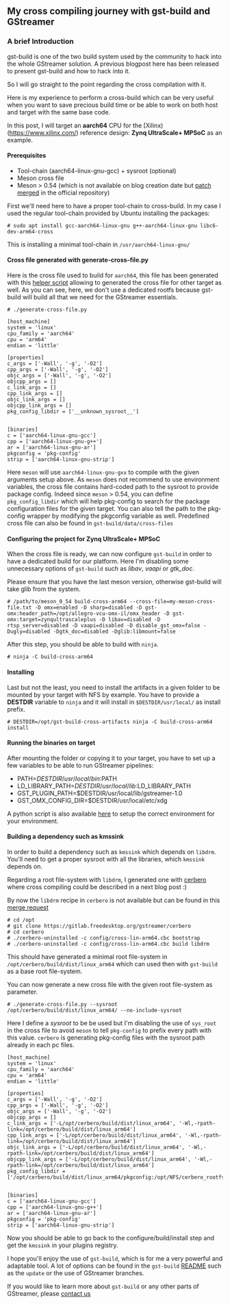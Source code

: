## My cross compiling journey with gst-build and GStreamer

### A brief Introduction

gst-build is one of the two build system used by the community to hack into the whole GStreamer solution.
A previous blogpost here has been released to present gst-build and how to hack into it.

So I will go straight to the point regarding the cross compilation with it.

Here is my experience to perform a cross-build which can be very useful when you want to save precious build time or be able to work on both host and target with the same base code.

In this post, I will target an **aarch64** CPU for the [Xilinx)(https://www.xilinx.com/) reference design: **Zynq UltraScale+ MPSoC** as an example.

#### Prerequisites

* Tool-chain (aarch64-linux-gnu-gcc) + sysroot (optional)
* Meson cross file
* Meson > 0.54 (which is not available on blog creation date but [patch merged](https://github.com/mesonbuild/meson/pull/6461) in the official repository)

First we'll need here to have a proper tool-chain to cross-build. In my case I used the regular tool-chain provided by Ubuntu installing the packages:

```
# sudo apt install gcc-aarch64-linux-gnu g++-aarch64-linux-gnu libc6-dev-arm64-cross
```

This is installing a minimal tool-chain in `/usr/aarch64-linux-gnu/`

#### Cross file generated with generate-cross-file.py

Here is the cross file used to build for `aarch64`, this file has been generated with this [helper script](https://gitlab.freedesktop.org/dabrain34/gst-build/blob/dab_add_cross_file_generation/generate-cross-file.py) allowing to generated the cross file for other target as well.
As you can see, here, we don't use a dedicated rootfs because gst-build will build all that we need for the GStreamer essentials.

```
# ./generate-cross-file.py
```

```
[host_machine]
system = 'linux'
cpu_family = 'aarch64'
cpu = 'arm64'
endian = 'little'

[properties]
c_args = ['-Wall', '-g', '-O2']
cpp_args = ['-Wall', '-g', '-O2']
objc_args = ['-Wall', '-g', '-O2']
objcpp_args = []
c_link_args = []
cpp_link_args = []
objc_link_args = []
objcpp_link_args = []
pkg_config_libdir = ['__unknown_sysroot__']


[binaries]
c = ['aarch64-linux-gnu-gcc']
cpp = ['aarch64-linux-gnu-g++']
ar = ['aarch64-linux-gnu-ar']
pkgconfig = 'pkg-config'
strip = ['aarch64-linux-gnu-strip']

```

Here `meson` will use `aarch64-linux-gnu-gxx` to compile with the given arguments setup above. As `meson` does not recommend to use environment variables, the cross file contains hard-coded path to the sysroot to provide package config.
Indeed since `meson` > 0.54, you can define `pkg_config_libdir` which will help pkg-config to search for the package configuration files for the given target. You can also tell the path to the pkg-config wrapper by modifying the pkgconfig variable as well.
Predefined cross file can also be found in `gst-build/data/cross-files`


#### Configuring the project for Zynq UltraScale+ MPSoC

When the cross file is ready, we can now configure `gst-build` in order to have a dedicated build for our platform. Here I'm disabling some unnecessary options of `gst-build` such as *libav*, *vaapi* or *gtk_doc*.

Please ensure that you have the last meson version, otherwise gst-build will take glib from the system.

```
# /path/to/meson_0_54 build-cross-arm64 --cross-file=my-meson-cross-file.txt -D omx=enabled -D sharp=disabled -D gst-omx:header_path=/opt/allegro-vcu-omx-il/omx_header -D gst-omx:target=zynqultrascaleplus -D libav=disabled -D rtsp_server=disabled -D vaapi=disabled -D disable_gst_omx=false -Dugly=disabled -Dgtk_doc=disabled -Dglib:libmount=false

```

After this step, you should be able to build with `ninja`.

```
# ninja -C build-cross-arm64
```

#### Installing

Last but not the least, you need to install the artifacts in a given folder to be mounted by your target with NFS by example. You have to provide a **DESTDIR** variable to `ninja` and it will install in `$DESTDIR/usr/local/` as install prefix.

```
# DESTDIR=/opt/gst-build-cross-artifacts ninja -C build-cross-arm64 install
```


#### Running the binaries on target


After mounting the folder or copying it to your target, you have to set up a few variables to be able to run GStreamer pipelines:

 * PATH=$DESTDIR/usr/local/bin:$PATH
 * LD_LIBRARY_PATH=$DESTDIR/usr/local/lib:$LD_LIBRARY_PATH
 * GST_PLUGIN_PATH=$DESTDIR/usr/local/lib/gstreamer-1.0
 * GST_OMX_CONFIG_DIR=$DESTDIR/usr/local/etc/xdg

A python script is also available [here](https://github.com/dabrain34/gstreamer-toolkit/blob/master/gst-build-helper/cross-gst-uninstalled.py) to setup the correct environment for your environment.


#### Building a dependency such as kmssink

In order to build a dependency such as `kmssink` which depends on `libdrm`. You'll need to get a proper sysroot with all the libraries, which `kmssink` depends on.

Regarding a root file-system with `libdrm`, I generated one with [cerbero](https://gitlab.freedesktop.org/gstreamer/cerbero) where cross compiling could be described in a next blog post :)

By now the `libdrm` recipe in `cerbero` is not available but can be found in this [merge request](https://gitlab.freedesktop.org/gstreamer/cerbero/merge_requests/392)

```
# cd /opt
# git clone https://gitlab.freedesktop.org/gstreamer/cerbero
# cd cerbero
# ./cerbero-uninstalled -c config/cross-lin-arm64.cbc bootstrap
# ./cerbero-uninstalled -c config/cross-lin-arm64.cbc build libdrm

```

This should have generated a minimal root file-system in `/opt/cerbero/build/dist/linux_arm64` which can used then with `gst-build` as a base root file-system.

You can now generate a new cross file with the given root file-system as parameter.

```
# ./generate-cross-file.py --sysroot /opt/cerbero/build/dist/linux_arm64/ --no-include-sysroot
```

Here I define a *sysroot* to be be used but I'm disabling the use of `sys_root` in the cross file to avoid `meson` to tell `pkg-config` to prefix every path with this value. `cerbero` is generating pkg-config files with the sysroot path already in each pc files.

```
[host_machine]
system = 'linux'
cpu_family = 'aarch64'
cpu = 'arm64'
endian = 'little'

[properties]
c_args = ['-Wall', '-g', '-O2']
cpp_args = ['-Wall', '-g', '-O2']
objc_args = ['-Wall', '-g', '-O2']
objcpp_args = []
c_link_args = ['-L/opt/cerbero/build/dist/linux_arm64', '-Wl,-rpath-link=/opt/cerbero/build/dist/linux_arm64']
cpp_link_args = ['-L/opt/cerbero/build/dist/linux_arm64', '-Wl,-rpath-link=/opt/cerbero/build/dist/linux_arm64']
objc_link_args = ['-L/opt/cerbero/build/dist/linux_arm64', '-Wl,-rpath-link=/opt/cerbero/build/dist/linux_arm64']
objcpp_link_args = ['-L/opt/cerbero/build/dist/linux_arm64', '-Wl,-rpath-link=/opt/cerbero/build/dist/linux_arm64']
pkg_config_libdir = ['/opt/cerbero/build/dist/linux_arm64/pkgconfig:/opt/NFS/cerbero_rootfs/linux_arm64//usr/share/pkgconfig']


[binaries]
c = ['aarch64-linux-gnu-gcc']
cpp = ['aarch64-linux-gnu-g++']
ar = ['aarch64-linux-gnu-ar']
pkgconfig = 'pkg-config'
strip = ['aarch64-linux-gnu-strip']
```

Now you should be able to go back to the configure/build/install step and get the `kmssink` in your plugins registry.

I hope you'll enjoy the use of `gst-build`, which is for me a very powerful and adaptable tool.
A lot of options can be found in the `gst-build` [README](https://gitlab.freedesktop.org/gstreamer/gst-build/README.md) such as the `update`
or the use of GStreamer branches.

If you would like to learn more about `gst-build` or any other parts of GStreamer, please [contact us](https://www.collabora.com/contact-us.html)
